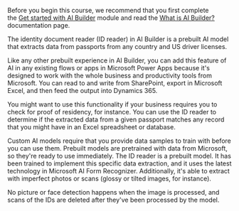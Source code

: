 Before you begin this course, we recommend that you first complete the [Get started with AI Builder](/learn/modules/get-started-with-ai-builder/?azure-portal=true) module and read the [What is AI Builder?](/ai-builder/overview/?azure-portal=true) documentation page.

The identity document reader (ID reader) in AI Builder is a prebuilt AI model that extracts data from passports from any country and US driver licenses.

Like any other prebuilt experience in AI Builder, you can add this feature of AI in any existing flows or apps in Microsoft Power Apps because it's designed to work with the whole business and productivity tools from Microsoft. You can read to and write from SharePoint, export in Microsoft Excel, and then feed the output into Dynamics 365.

You might want to use this functionality if your business requires you to check for proof of residency, for instance. You can use the ID reader to determine if the extracted data from a given passport matches any record that you might have in an Excel spreadsheet or database.

Custom AI models require that you provide data samples to train with before you can use them. Prebuilt models are pretrained with data from Microsoft, so they're ready to use immediately. The ID reader is a prebuilt model. It has been trained to implement this specific data extraction, and it uses the latest technology in Microsoft AI Form Recognizer. Additionally, it's able to extract with imperfect photos or scans (glossy or tilted images, for instance).

No picture or face detection happens when the image is processed, and scans of the IDs are deleted after they've been processed by the model.
